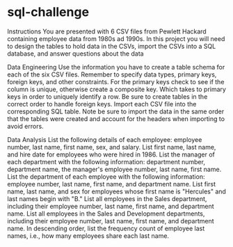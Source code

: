# sql-challenge
Instructions
You are presented with 6 CSV files from Pewlett Hackard containing employee data from 1980s ad 1990s. In this project you will need to design the tables to hold data in the CSVs, import the CSVs into a SQL database, and answer questions about the data

Data Engineering
   Use the information you have to create a table schema for each of the six CSV files. Remember to specify data types, primary keys, foreign keys, and other constraints.
For the primary keys check to see if the column is unique, otherwise create a composite key. Which takes to primary keys in order to uniquely identify a row.
Be sure to create tables in the correct order to handle foreign keys.
Import each CSV file into the corresponding SQL table. Note be sure to import the data in the same order that the tables were created and account for the headers when importing to avoid errors.


Data Analysis
   List the following details of each employee: employee number, last name, first name, sex, and salary.
List first name, last name, and hire date for employees who were hired in 1986.
List the manager of each department with the following information: department number, department name, the manager's employee number, last name, first name.
List the department of each employee with the following information: employee number, last name, first name, and department name.
List first name, last name, and sex for employees whose first name is "Hercules" and last names begin with "B."
List all employees in the Sales department, including their employee number, last name, first name, and department name.
List all employees in the Sales and Development departments, including their employee number, last name, first name, and department name.
In descending order, list the frequency count of employee last names, i.e., how many employees share each last name.

